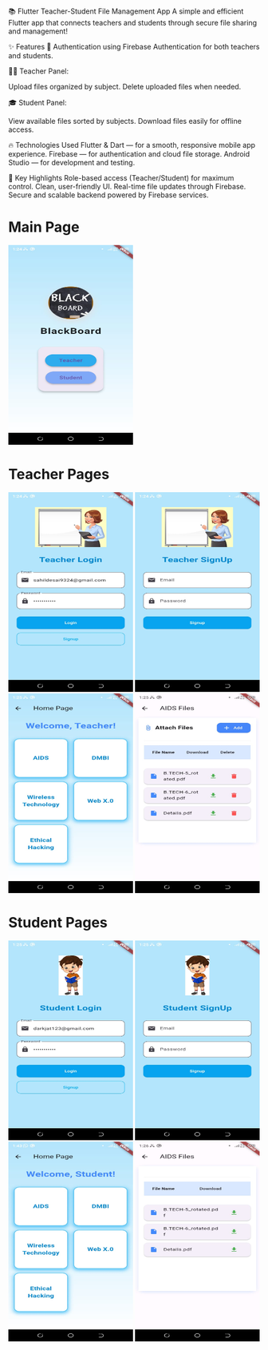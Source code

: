 📚 Flutter Teacher-Student File Management App
A simple and efficient Flutter app that connects teachers and students through secure file sharing and management!

✨ Features
🔐 Authentication using Firebase Authentication for both teachers and students.

🧑‍🏫 Teacher Panel:

Upload files organized by subject.
Delete uploaded files when needed.

🎓 Student Panel:

View available files sorted by subjects.
Download files easily for offline access.

🔥 Technologies Used
Flutter & Dart — for a smooth, responsive mobile app experience.
Firebase — for authentication and cloud file storage.
Android Studio — for development and testing.

🚀 Key Highlights
Role-based access (Teacher/Student) for maximum control.
Clean, user-friendly UI.
Real-time file updates through Firebase.
Secure and scalable backend powered by Firebase services.


# Main Page
<img src="images/Main.jpg" alt="Main Page" width="250" height="400"/>

# Teacher Pages
<p float="left">
  <img src="images/TeacherLogin.jpg" alt="Teacher Login" width="250" height="400"/>
  <img src="images/TeacherSignup.jpg" alt="Teacher Signup" width="250" height="400"/>
  <img src="images/HomePage.jpg" alt="Home Page" width="250" height="400"/>
  <img src="images/TeacherPage.jpg" alt="Teacher Page" width="250" height="400"/>
</p>

# Student Pages
<p float="left">
  <img src="images/StudentLogin.jpg" alt="Student Login" width="250" height="400"/>
  <img src="images/StudentSignup.jpg" alt="Student Signup" width="250" height="400"/>
  <img src="images/HomePage2.jpg" alt="Home Page 2" width="250" height="400"/>
  <img src="images/StudentPage.jpg" alt="Student Page" width="250" height="400"/>
</p>




